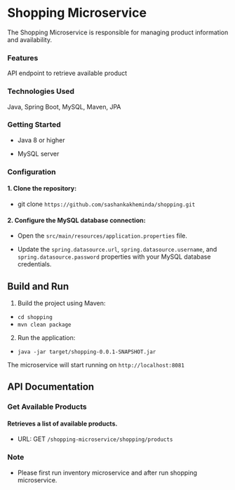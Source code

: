 # Shopping Microservice

The Shopping Microservice is responsible for managing product information and availability.

### Features

API endpoint to retrieve available product

### Technologies Used

Java,
Spring Boot,
MySQL,
Maven,
JPA

### Getting Started

* Java 8 or higher

* MySQL server

### Configuration

#### 1. Clone the repository:

* git clone `https://github.com/sashankakheminda/shopping.git`

#### 2. Configure the MySQL database connection:

* Open the `src/main/resources/application.properties` file.

* Update the `spring.datasource.url`, `spring.datasource.username`, and `spring.datasource.password` properties with your MySQL database credentials.

## Build and Run

1. Build the project using Maven:

* `cd shopping`
* `mvn clean package`

2. Run the application:

* `java -jar target/shopping-0.0.1-SNAPSHOT.jar`

The microservice will start running on `http://localhost:8081`

## API Documentation

### Get Available Products

#### Retrieves a list of available products.

* URL: GET `/shopping-microservice/shopping/products`

### Note

* Please first run inventory microservice and after run shopping microservice.